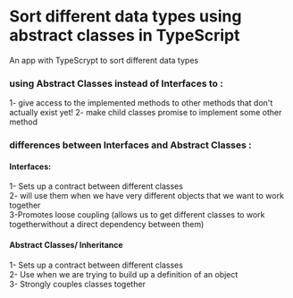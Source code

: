 # Sort different data types using abstract classes in TypeScript
An app with TypeScrypt to sort different data types

### using Abstract Classes instead of Interfaces to :
1- give access to the implemented methods to other methods that don't actually exist yet!
2- make child classes promise to implement some other method

### differences between Interfaces and Abstract Classes :
#### Interfaces: 
1- Sets up a contract between different classes <br/> 2- will use them when we have very different objects that we want to work together <br/> 3-Promotes loose coupling (allows us to get different classes to work togetherwithout a direct dependency between them)

#### Abstract Classes/ Inheritance 
1- Sets up a contract between different classes <br/> 2- Use when we are trying to build up a definition of an object <br/> 3- Strongly couples classes together

